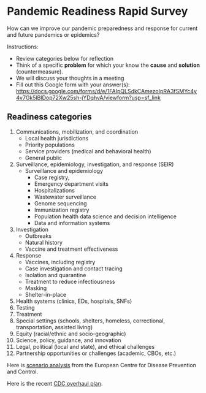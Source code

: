 # Pandemic Readiness Rapid Survey

How can we improve our pandemic preparedness and response for current and future pandemics or epidemics? 

Instructions:
- Review categories below for reflection
- Think of a specific **problem** for which your know the **cause** and **solution** (countermeasure).
- We will discuss your thoughts in a meeting
- Fill out this Google form with your answer(s): 
https://docs.google.com/forms/d/e/1FAIpQLSdkCAmezoIpRA3fSMYc4y4v7Gk5lBIDop72Xw25sh-jYDqhvA/viewform?usp=sf_link

## Readiness categories

1. Communications, mobilization, and coordination
   - Local health jurisdictions 
   - Priority populations
   - Service providers (medical and behavioral health)
   - General public
2. Surveillance, epidemiology, investigation, and response (SEIR) 
   - Surveillance and epidemiology 
     - Case registry,
     - Emergency department visits
     - Hospitalizations
     - Wastewater surveillance
     - Genome sequencing
     - Immunization registry
     - Population health data science and decision intelligence
     - Data and information systems
2. Investigation 
   - Outbreaks
   - Natural history
   - Vaccine and treatment effectiveness
3. Response 
   - Vaccines, including registry
   - Case investigation and contact tracing
   - Isolation and quarantine
   - Treatment to reduce infectiousness
   - Masking
   - Shelter-in-place
4.	Health systems (clinics, EDs, hospitals, SNFs)
5.	Testing
6.	Treatment
7.	Special settings (schools, shelters, homeless, correctional, transportation, assisted living)
8.	Equity (racial/ethnic and socio-geographic)
9.	Science, policy, guidance, and innovation
10. Legal, political (local and state), and ethical challenges
11. Partnership opportunities or challenges (academic, CBOs, etc.)

Here is [scenario analysis](https://www.ecdc.europa.eu/sites/default/files/documents/covid-19-post-acute-phase-pandemic-scenarios-august-2022.pdf) from the  European Centre for Disease Prevention and Control.

Here is the recent [CDC overhaul plan](https://www.cdc.gov/about/organization/cdc-moving-forward.html).
